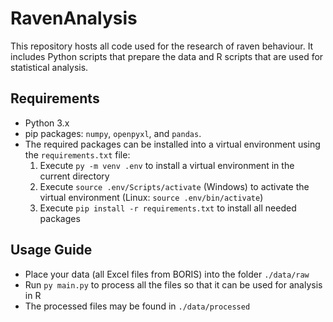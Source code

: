 # RavenAnalysis
This repository hosts all code used for the research of raven behaviour. It includes Python scripts that prepare the data and R scripts that are used for statistical analysis.

## Requirements
- Python 3.x
- pip packages: `numpy`, `openpyxl`, and `pandas`.
- The required packages can be installed into a virtual environment using the `requirements.txt` file:
    1. Execute `py -m venv .env` to install a virtual environment in the current directory
    2. Execute `source .env/Scripts/activate` (Windows) to activate the virtual environment (Linux: `source .env/bin/activate`)
    3. Execute `pip install -r requirements.txt` to install all needed packages

## Usage Guide
- Place your data (all Excel files from BORIS) into the folder `./data/raw`
- Run `py main.py` to process all the files so that it can be used for analysis in R
- The processed files may be found in `./data/processed`